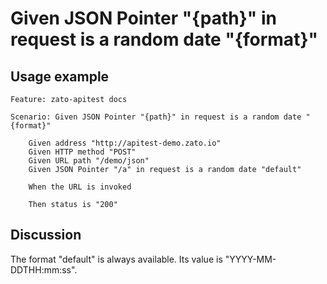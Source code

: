 
Given JSON Pointer "{path}" in request is a random date "{format}"
=============================================================================================================

Usage example
-------------

```
Feature: zato-apitest docs

Scenario: Given JSON Pointer "{path}" in request is a random date "{format}"

    Given address "http://apitest-demo.zato.io"
    Given HTTP method "POST"
    Given URL path "/demo/json"
    Given JSON Pointer "/a" in request is a random date "default"

    When the URL is invoked

    Then status is "200"
```

Discussion
----------

The format "default" is always available. Its value is "YYYY-MM-DDTHH:mm:ss".